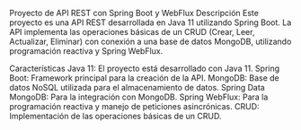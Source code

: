 Proyecto de API REST con Spring Boot y WebFlux
Descripción
Este proyecto es una API REST desarrollada en Java 11 utilizando Spring Boot. La API implementa las operaciones básicas de un CRUD (Crear, Leer, Actualizar, Eliminar) con conexión a una base de datos MongoDB, utilizando programación reactiva y Spring WebFlux.

Características
Java 11: El proyecto está desarrollado con Java 11.
Spring Boot: Framework principal para la creación de la API.
MongoDB: Base de datos NoSQL utilizada para el almacenamiento de datos.
Spring Data MongoDB: Para la integración con MongoDB.
Spring WebFlux: Para la programación reactiva y manejo de peticiones asincrónicas.
CRUD: Implementación de las operaciones básicas de un CRUD.
